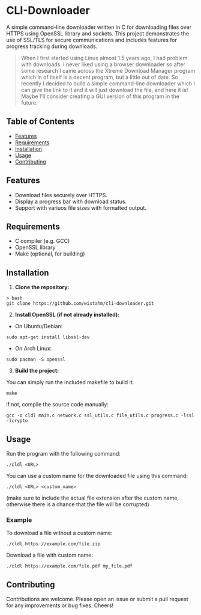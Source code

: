 # CLI-Downloader

A simple command-line downloader written in C for downloading files over HTTPS using OpenSSL library and sockets. This project demonstrates the use of SSL/TLS for secure communications and includes features for progress tracking during downloads.

> When I first started using Linux almost 1.5 years ago, I had problem with downloads. 
> I never liked using a browser downloader so after some research I came across the Xtreme Download Manager program which in of itself is a decent program, but a little out of date. 
> So recently I decided to build a simple command-line downloader which I can give the link to it and it will just download the file, and here it is!
> Maybe I'll consider creating a GUI version of this program in the future.

## Table of Contents

- [Features](#features)
- [Requirements](#requirements)
- [Installation](#installation)
- [Usage](#usage)
- [Contributing](#contributin)

## Features

- Download files securely over HTTPS.
- Display a progress bar with download status.
- Support with variuos file sizes with formatted output.

## Requirements

- C compiler (e.g. GCC)
- OpenSSL library
- Make (optional, for building)

## Installation

1. **Clone the repository:**
```
> bash
git clone https://github.com/wistahm/cli-downloader.git
```

2. **Install OpenSSL (if not already installed):**

- On Ubuntu/Debian:
```
sudo apt-get install libssl-dev
```

- On Arch Linux:
```
sudo pacman -S openssl
```

3. **Build the project:**

You can simply run the included makefile to build it.
```
make
```

if not, compile the source code manually:
```
gcc -o cldl main.c network.c ssl_utils.c file_utils.c progress.c -lssl -lcrypto
```

## Usage

Run the program with the following command:
```
./cldl <URL>
```

You can use a custom name for the downloaded file using this command:
```
./cldl <URL> <custom_name>
```
(make sure to include the actual file extension after the custom name, otherwise there is a chance that the file will be corrupted)

### Example

To download a file without a custom name:
```
./cldl https://example.com/file.zip
```

Download a file with custom name:
```
./cldl https://example.com/file.pdf my_file.pdf
```

## Contributing

Contributions are welcome. Please open an issue or submit a pull request for any improvements or bug fixes. Cheers!
